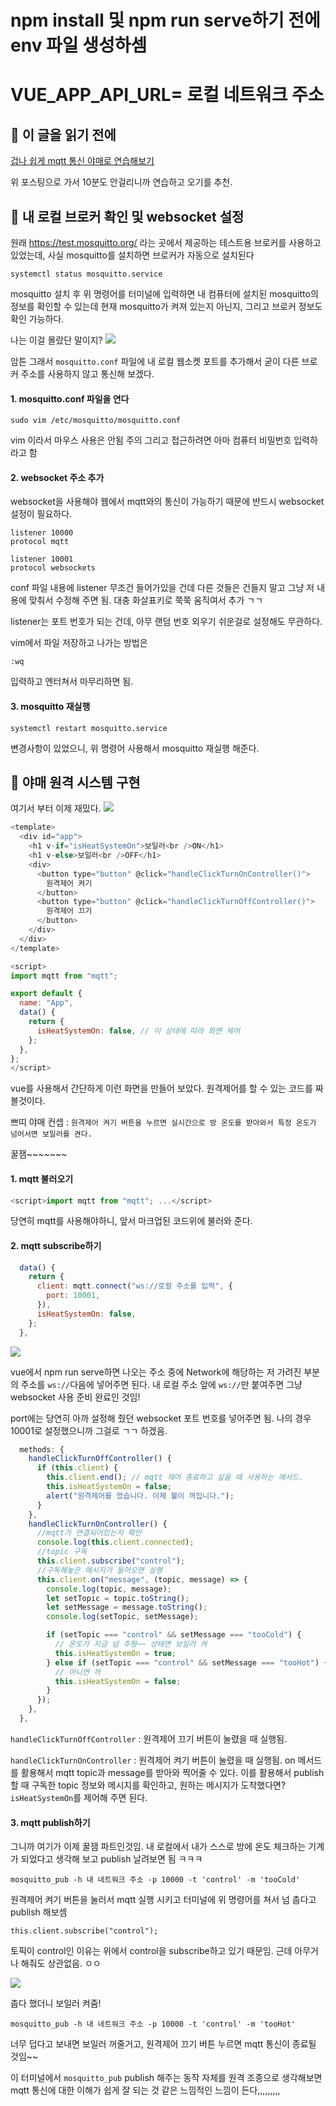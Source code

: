 # npm install 및 npm run serve하기 전에 env 파일 생성하셈

# VUE_APP_API_URL= 로컬 네트워크 주소

## 🎀 이 글을 읽기 전에

[겁나 쉽게 mqtt 통신 야매로 연습해보기](https://velog.io/@ooo3289/mqtt-%ED%86%B5%EC%8B%A0-%EC%97%B0%EC%8A%B5%ED%95%98%EA%B8%B0)

위 포스팅으로 가서 10분도 안걸리니까 연습하고 오기를 추천.

## 🎀 내 로컬 브로커 확인 및 websocket 설정

원래 https://test.mosquitto.org/ 라는 곳에서 제공하는
테스트용 브로커를 사용하고 있었는데,
사실 mosquitto를 설치하면 브로커가 자동으로 설치된다

```
systemctl status mosquitto.service
```

mosquitto 설치 후 위 명령어를 터미널에 입력하면
내 컴퓨터에 설치된 mosquitto의 정보를 확인할 수 있는데
현재 mosquitto가 켜져 있는지 아닌지, 그리고 브로커 정보도 확인 가능하다.

나는 이걸 몰랐단 말이지?
![](https://velog.velcdn.com/images/ooo3289/post/6b9874b2-ac4d-4eef-9e71-54180e1f387a/image.png)

암튼 그래서
`mosquitto.conf` 파일에 내 로컬 웹소켓 포트를 추가해서
굳이 다른 브로커 주소를 사용하지 않고 통신해 보겠다.

#### 1. mosquitto.conf 파일을 연다

```
sudo vim /etc/mosquitto/mosquitto.conf
```

vim 이라서 마우스 사용은 안됨 주의
그리고 접근하려면 아마 컴퓨터 비밀번호 입력하라고 함

#### 2. websocket 주소 추가

websocket을 사용해야 웹에서 mqtt와의 통신이 가능하기 때문에
반드시 websocket 설정이 필요하다.

```
listener 10000
protocol mqtt

listener 10001
protocol websockets
```

conf 파일 내용에 listener 무조건 들어가있을 건데
다른 것들은 건들지 말고 그냥 저 내용에 맞춰서 수정해 주면 됨.
대충 화살표키로 쭉쭉 움직여서 추가 ㄱㄱ

listener는 포트 번호가 되는 건데,
아무 랜덤 번호 외우기 쉬운걸로 설정해도 무관하다.

vim에서 파일 저장하고 나가는 방법은

```
:wq
```

입력하고 엔터쳐서 마무리하면 됨.

#### 3. mosquitto 재실행

```
systemctl restart mosquitto.service
```

변경사항이 있었으니, 위 명령어 사용해서 mosquitto 재실행 해준다.

## 🎀 야매 원격 시스템 구현

여기서 부터 이제 재밌다.
![](https://velog.velcdn.com/images/ooo3289/post/a3085670-17e9-4726-b75c-212cb5e97eea/image.png)

```js
<template>
  <div id="app">
    <h1 v-if="isHeatSystemOn">보일러<br />ON</h1>
    <h1 v-else>보일러<br />OFF</h1>
    <div>
      <button type="button" @click="handleClickTurnOnController()">
        원격제어 켜기
      </button>
      <button type="button" @click="handleClickTurnOffController()">
        원격제어 끄기
      </button>
    </div>
  </div>
</template>

<script>
import mqtt from "mqtt";

export default {
  name: "App",
  data() {
    return {
      isHeatSystemOn: false, // 이 상태에 따라 화면 제어
    };
  },
};
</script>
```

vue를 사용해서 간단하게 이런 화면을 만들어 보았다.
원격제어를 할 수 있는 코드를 짜볼것이다.

쁘띠 야매 컨셉 : `원격제어 켜기 버튼을 누르면 실시간으로 방 온도를 받아와서 특정 온도가 넘어서면 보일러를 켠다.`

꿀잼~~~~~~~

#### 1. mqtt 불러오기

```js
<script>import mqtt from "mqtt"; ...</script>
```

당연히 mqtt를 사용해야하니, 앞서 마크업된 코드위에 불러와 준다.

#### 2. mqtt subscribe하기

```js
  data() {
    return {
      client: mqtt.connect("ws://로컬 주소를 입력", {
        port: 10001,
      }),
      isHeatSystemOn: false,
    };
  },
```

![](https://velog.velcdn.com/images/ooo3289/post/8f215260-db52-4b8c-bbb6-8b80096ec857/image.png)

vue에서 npm run serve하면 나오는 주소 중에 Network에 해당하는 저 가려진 부분의 주소를
`ws://`다음에 넣어주면 된다.
내 로컬 주소 앞에 `ws://`만 붙여주면 그냥 websocket 사용 준비 완료인 것임!

port에는 당연히 아까 설정해 줬던 websocket 포트 번호를 넣어주면 됨.
나의 경우 10001로 설정했으니까 그걸로 ㄱㄱ 하겠음.

```js
  methods: {
    handleClickTurnOffController() {
      if (this.client) {
        this.client.end(); // mqtt 제어 종료하고 싶을 때 사용하는 메서드.
        this.isHeatSystemOn = false;
        alert("원격제어를 껐습니다. 이제 불이 꺼집니다.");
      }
    },
    handleClickTurnOnController() {
      //mqtt가 연결되어있는지 확인
      console.log(this.client.connected);
      //topic 구독
      this.client.subscribe("control");
      //구독해놓은 메시지가 들어오면 실행
      this.client.on("message", (topic, message) => {
        console.log(topic, message);
        let setTopic = topic.toString();
        let setMessage = message.toString();
        console.log(setTopic, setMessage);

        if (setTopic === "control" && setMessage === "tooCold") {
          // 온도가 지금 넘 추웡~~ 상태면 보일러 켜
          this.isHeatSystemOn = true;
        } else if (setTopic === "control" && setMessage === "tooHot") {
          // 아니면 꺼
          this.isHeatSystemOn = false;
        }
      });
    },
  },
```

`handleClickTurnOffController` : 원격제어 끄기 버튼이 눌렸을 때 실행됨.

`handleClickTurnOnController` : 원격제어 켜기 버튼이 눌렸을 때 실행됨. on 메서드를 활용해서 mqtt topic과 message를 받아와 찍어줄 수 있다. 이를 활용해서 publish 할 때 구독한 topic 정보와 메시지를 확인하고, 원하는 메시지가 도착했다면? `isHeatSystemOn`를 제어해 주면 된다.

#### 3. mqtt publish하기

그니까 여기가 이제 꿀잼 파트인것임.
내 로컬에서 내가 스스로 방에 온도 체크하는 기계가 되었다고 생각해 보고 publish 날려보면 됨 ㅋㅋㅋ

```
mosquitto_pub -h 내 네트워크 주소 -p 10000 -t 'control' -m 'tooCold'
```

원격제어 켜기 버튼을 눌러서 mqtt 실행 시키고
터미널에 위 명령어를 쳐서 넘 춥다고 publish 해보셈

```
this.client.subscribe("control");
```

토픽이 control인 이유는 위에서 control을 subscribe하고 있기 때문임.
근데 아무거나 해줘도 상관없음. ㅇㅇ

![](https://velog.velcdn.com/images/ooo3289/post/d25b194b-57e1-412e-8888-bef90cc7ae9c/image.png)

춥다 했더니 보일러 켜줌!

```
mosquitto_pub -h 내 네트워크 주소 -p 10000 -t 'control' -m 'tooHot'
```

너무 덥다고 보내면 보일러 꺼줄거고, 원격제어 끄기 버튼 누르면 mqtt 통신이 종료될 것임~~

이 터미널에서 `mosquitto_pub` publish 해주는 동작 자체를 원격 조종으로 생각해보면
mqtt 통신에 대한 이해가 쉽게 잘 되는 것 같은 느낌적인 느낌이 든다,,,,,,,,,
